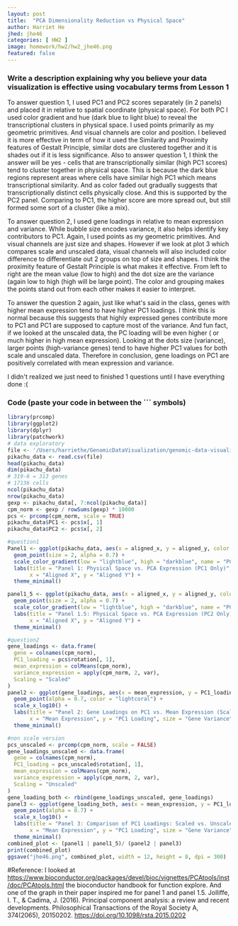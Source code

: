 ```yaml
---
layout: post
title:  "PCA Dimensionality Reduction vs Physical Space"
author: Harriet He
jhed: jhe46
categories: [ HW2 ]
image: homework/hw2/hw2_jhe46.png
featured: false
---
```


### Write a description explaining why you believe your data visualization is effective using vocabulary terms from Lesson 1

To answer question 1, I used PC1 and PC2 scores separately (in 2 panels) and placed it in relative to spatial coordinate (physical space). For both PC I used color gradient and hue (dark blue to light blue) to reveal the transcriptional clusters in physical space. I used points primarily as my geometric primitives. And visual channels are color and position. I believed it is more effective in term of how it used the Similarity and Proximity features of Gestalt Principle, similar dots are clustered together and it is shades out if it is less significance. 
Also to answer question 1,   I think the answer will be yes - cells that are transcriptionally similar (high PC1 scores) tend to cluster together in physical space. This is because the dark blue regions represent areas where cells have similar high PC1 which means  transcriptional similarity. And as color faded out gradually suggests that transcriptionally distinct cells physically close.  And this is supported by the PC2 panel. Comparing to PC1, the higher score are more spread out, but still formed some sort of a cluster (like a mix). 

To answer question 2, I used gene loadings in relative to mean expression and variance. While bubble size encodes variance, it also helps identify key contributors to PC1. Again, I used points as my geometric primitives. And visual channels are just size and shapes. However if we look at plot 3 which compares scale and unscaled data,  visual channels  will also included color difference to differentiate out 2 groups on top of size and shapes. I think the proximity feature of Gestalt Principle is what makes it effective. From left to right are the mean value (low to high) and the dot size are the variance (again low to high (high will be large point). The color and grouping makes the points stand out from each other makes it easier to interpret. 

To answer the question 2 again, just like what's said in the class, genes with higher mean expression tend to have higher PC1 loadings. I think this is normal because this suggests that highly expressed genes contribute more to PC1 and PC1 are supposed to capture most of the variance. And fun fact, if we looked at the unscaled data, the PC loading will be even higher ( or much higher in high mean expression).  Looking at the dots size (variance), larger points (high-variance genes) tend to have higher PC1 values for both scale and unscaled data. Therefore in conclusion, gene loadings on PC1 are positively correlated with mean expression and variance.

I didn't realized we just need to finished 1 questions until I have everything done :( 

### Code (paste your code in between the ``` symbols)

```r
library(prcomp)
library(ggplot2)
library(dplyr)
library(patchwork)
# data exploratory 
file <- '/Users/harriethe/GenomicDataVisualization/genomic-data-visualization-2025/data/pikachu.csv.gz'
pikachu_data <- read.csv(file)
head(pikachu_data)
dim(pikachu_data)
# 319-6 = 313 genes
# 17136 cells
ncol(pikachu_data)
nrow(pikachu_data)
gexp <- pikachu_data[, 7:ncol(pikachu_data)]
cpm_norm <- gexp / rowSums(gexp) * 10000
pcs <- prcomp(cpm_norm, scale = TRUE)
pikachu_data$PC1 <- pcs$x[, 1]
pikachu_data$PC2 <- pcs$x[, 2] 

#question1
Panel1 <- ggplot(pikachu_data, aes(x = aligned_x, y = aligned_y, color = PC1)) +
  geom_point(size = 2, alpha = 0.7) + 
  scale_color_gradient(low = "lightblue", high = "darkblue", name = "PC1 Score") +  
  labs(title = "Panel 1: Physical Space vs. PCA Expression (PC1 Only)", 
       x = "Aligned X", y = "Aligned Y") +
  theme_minimal()

panel1_5 <- ggplot(pikachu_data, aes(x = aligned_x, y = aligned_y, color = PC2)) +
  geom_point(size = 2, alpha = 0.7) + 
  scale_color_gradient(low = "lightblue", high = "darkblue", name = "PC2 Score") +  
  labs(title = "Panel 1.5: Physical Space vs. PCA Expression (PC2 Only)", 
       x = "Aligned X", y = "Aligned Y") +
  theme_minimal()

#question2
gene_loadings <- data.frame(
  gene = colnames(cpm_norm),
  PC1_loading = pcs$rotation[, 1],
  mean_expression = colMeans(cpm_norm),
  variance_expression = apply(cpm_norm, 2, var),
  Scaling = "Scaled"
)
panel2 <- ggplot(gene_loadings, aes(x = mean_expression, y = PC1_loading, size = variance_expression)) +
  geom_point(alpha = 0.7, color = "lightcoral") +
  scale_x_log10() +
  labs(title = "Panel 2: Gene Loadings on PC1 vs. Mean Expression (Scaled)",
       x = "Mean Expression", y = "PC1 Loading", size = "Gene Variance") +
  theme_minimal()

#non scale version
pcs_unscaled <- prcomp(cpm_norm, scale = FALSE)
gene_loadings_unscaled <- data.frame(
  gene = colnames(cpm_norm),
  PC1_loading = pcs_unscaled$rotation[, 1],
  mean_expression = colMeans(cpm_norm),
  variance_expression = apply(cpm_norm, 2, var),
  Scaling = "Unscaled"
)
gene_loading_both <- rbind(gene_loadings_unscaled, gene_loadings)
panel3 <- ggplot(gene_loading_both, aes(x = mean_expression, y = PC1_loading, size = variance_expression, color = Scaling)) +
  geom_point(alpha = 0.7) +
  scale_x_log10() +
  labs(title = "Panel 3: Comparison of PC1 Loadings: Scaled vs. Unscaled",
       x = "Mean Expression", y = "PC1 Loading", size = "Gene Variance", color = "Scaling") + theme(plot.title = element_text(size = 7))+
  theme_minimal()
combined_plot <- (panel1 | panel1_5)/ (panel2 | panel3)
print(combined_plot)
ggsave("jhe46.png", combined_plot, width = 12, height = 8, dpi = 300)
```
#Reference:
I looked at https://www.bioconductor.org/packages/devel/bioc/vignettes/PCAtools/inst/doc/PCAtools.html
the bioconductor handbook for function explore. 
And one of the graph in their paper inspired me for panel 1 and panel 1.5. 
Jolliffe, I. T., & Cadima, J. (2016). Principal component analysis: a review and recent developments. Philosophical Transactions of the Royal Society A, 374(2065), 20150202. https://doi.org/10.1098/rsta.2015.0202